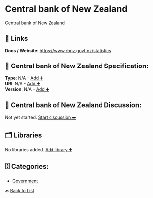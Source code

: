 # Central bank of New Zealand

Central bank of New Zealand

##  🔗 Links
**Docs / Website**: https://www.rbnz.govt.nz/statistics

## 🧬 Central bank of New Zealand Specification:
**Type**: N/A - [Add ➕](https://github.com/apis-list/apis-list/edit/main/apis.yaml#L2708)  
**URI**: N/A - [Add ➕](https://github.com/apis-list/apis-list/edit/main/apis.yaml#L2708)  
**Version**: N/A - [Add ➕](https://github.com/apis-list/apis-list/edit/main/apis.yaml#L2708)

## 💬 Central bank of New Zealand Discussion:
Not yet started. [Start discussion ➡️](https://github.com/apis-list/apis-list/discussions/new)

## 🗂️ Libraries

No libraries added. [Add library ➕](https://github.com/apis-list/apis-list/edit/main/apis.yaml#L2708)    


## 🗄️ Categories:
- [Government](https://github.com/apis-list/apis-list#government-)

🔙  [Back to List](https://github.com/apis-list/apis-list)
